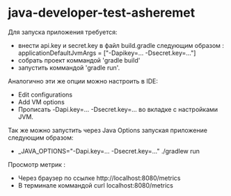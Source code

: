 # java-developer-test-asheremet
Для запуска приложения требуется:
- внести api.key и secret.key в файл build.gradle следующим образом :
  applicationDefaultJvmArgs = ["-Dapikey=... -Dsecret.key=..."]
- собрать проект коммандой 'gradle build'
- запустить коммандой 'gradle run'.

Аналогично эти же опции можно настроить в IDE:
- Edit configurations
- Add VM options
- Прописать -Dapi.key=... -Dsecret.key=... во вкладке с настройками JVM.

Так же можно запустить через Java Options запуская приложение следующим образом:
- _JAVA_OPTIONS="-Dapi.key=... -Dsecret.key=..." ./gradlew run

Просмотр метрик :
- Через браузер по ссылке http://localhost:8080/metrics
- В терминале коммандой curl localhost:8080/metrics